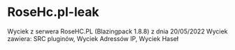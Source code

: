 # RoseHc.pl-leak
Wyciek z serwera RoseHC.PL (Blazingpack 1.8.8) z dnia 20/05/2022
Wyciek zawiera: SRC pluginów, Wyciek Adressów IP, Wyciek Haseł
